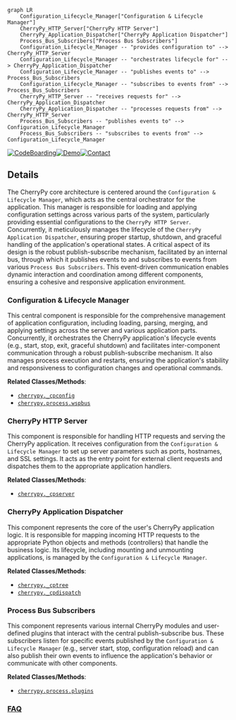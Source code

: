 ```mermaid
graph LR
    Configuration_Lifecycle_Manager["Configuration & Lifecycle Manager"]
    CherryPy_HTTP_Server["CherryPy HTTP Server"]
    CherryPy_Application_Dispatcher["CherryPy Application Dispatcher"]
    Process_Bus_Subscribers["Process Bus Subscribers"]
    Configuration_Lifecycle_Manager -- "provides configuration to" --> CherryPy_HTTP_Server
    Configuration_Lifecycle_Manager -- "orchestrates lifecycle for" --> CherryPy_Application_Dispatcher
    Configuration_Lifecycle_Manager -- "publishes events to" --> Process_Bus_Subscribers
    Configuration_Lifecycle_Manager -- "subscribes to events from" --> Process_Bus_Subscribers
    CherryPy_HTTP_Server -- "receives requests for" --> CherryPy_Application_Dispatcher
    CherryPy_Application_Dispatcher -- "processes requests from" --> CherryPy_HTTP_Server
    Process_Bus_Subscribers -- "publishes events to" --> Configuration_Lifecycle_Manager
    Process_Bus_Subscribers -- "subscribes to events from" --> Configuration_Lifecycle_Manager
```

[![CodeBoarding](https://img.shields.io/badge/Generated%20by-CodeBoarding-9cf?style=flat-square)](https://github.com/CodeBoarding/GeneratedOnBoardings)[![Demo](https://img.shields.io/badge/Try%20our-Demo-blue?style=flat-square)](https://www.codeboarding.org/demo)[![Contact](https://img.shields.io/badge/Contact%20us%20-%20contact@codeboarding.org-lightgrey?style=flat-square)](mailto:contact@codeboarding.org)

## Details

The CherryPy core architecture is centered around the `Configuration & Lifecycle Manager`, which acts as the central orchestrator for the application. This manager is responsible for loading and applying configuration settings across various parts of the system, particularly providing essential configurations to the `CherryPy HTTP Server`. Concurrently, it meticulously manages the lifecycle of the `CherryPy Application Dispatcher`, ensuring proper startup, shutdown, and graceful handling of the application's operational states. A critical aspect of its design is the robust publish-subscribe mechanism, facilitated by an internal bus, through which it publishes events to and subscribes to events from various `Process Bus Subscribers`. This event-driven communication enables dynamic interaction and coordination among different components, ensuring a cohesive and responsive application environment.

### Configuration & Lifecycle Manager
This central component is responsible for the comprehensive management of application configuration, including loading, parsing, merging, and applying settings across the server and various application parts. Concurrently, it orchestrates the CherryPy application's lifecycle events (e.g., start, stop, exit, graceful shutdown) and facilitates inter-component communication through a robust publish-subscribe mechanism. It also manages process execution and restarts, ensuring the application's stability and responsiveness to configuration changes and operational commands.


**Related Classes/Methods**:

- <a href="https://github.com/cherrypy/cherrypy/blob/main/cherrypy/_cpconfig.py" target="_blank" rel="noopener noreferrer">`cherrypy._cpconfig`</a>
- <a href="https://github.com/cherrypy/cherrypy/blob/main/cherrypy/process/wspbus.py" target="_blank" rel="noopener noreferrer">`cherrypy.process.wspbus`</a>


### CherryPy HTTP Server
This component is responsible for handling HTTP requests and serving the CherryPy application. It receives configuration from the `Configuration & Lifecycle Manager` to set up server parameters such as ports, hostnames, and SSL settings. It acts as the entry point for external client requests and dispatches them to the appropriate application handlers.


**Related Classes/Methods**:

- <a href="https://github.com/cherrypy/cherrypy/blob/main/cherrypy/_cpserver.py" target="_blank" rel="noopener noreferrer">`cherrypy._cpserver`</a>


### CherryPy Application Dispatcher
This component represents the core of the user's CherryPy application logic. It is responsible for mapping incoming HTTP requests to the appropriate Python objects and methods (controllers) that handle the business logic. Its lifecycle, including mounting and unmounting applications, is managed by the `Configuration & Lifecycle Manager`.


**Related Classes/Methods**:

- <a href="https://github.com/cherrypy/cherrypy/blob/main/cherrypy/_cptree.py" target="_blank" rel="noopener noreferrer">`cherrypy._cptree`</a>
- <a href="https://github.com/cherrypy/cherrypy/blob/main/cherrypy/_cpdispatch.py" target="_blank" rel="noopener noreferrer">`cherrypy._cpdispatch`</a>


### Process Bus Subscribers
This component represents various internal CherryPy modules and user-defined plugins that interact with the central publish-subscribe bus. These subscribers listen for specific events published by the `Configuration & Lifecycle Manager` (e.g., server start, stop, configuration reload) and can also publish their own events to influence the application's behavior or communicate with other components.


**Related Classes/Methods**:

- <a href="https://github.com/cherrypy/cherrypy/blob/main/cherrypy/process/plugins.py" target="_blank" rel="noopener noreferrer">`cherrypy.process.plugins`</a>




### [FAQ](https://github.com/CodeBoarding/GeneratedOnBoardings/tree/main?tab=readme-ov-file#faq)